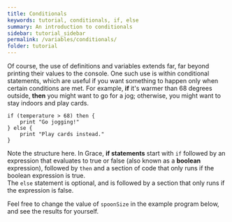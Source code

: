 ```yaml
---
title: Conditionals
keywords: tutorial, conditionals, if, else
summary: An introduction to conditionals
sidebar: tutorial_sidebar
permalink: /variables/conditionals/
folder: tutorial
---
```

Of course, the use of definitions and variables extends far, far beyond printing their
values to the console.  One such use is within conditional statements, which are
useful if you want something to happen only when certain conditions are met.
For example, **if** it's warmer than 68 degrees outside, **then** you might want to go for a
jog; otherwise, you might want to stay indoors and play cards.  

```
if (temperature > 68) then {
    print "Go jogging!"
} else {
    print "Play cards instead."
}
```

Note the structure here.  In Grace, **if statements** start with `if` followed by
an expression that evaluates to true or false (also known as a **boolean** expression),
followed by `then` and a section of code that only runs if the boolean expression is true.  
The `else` statement is optional, and is followed by a section that only runs if the expression is false.  

Feel free to change the value of `spoonSize` in the example program below, and see
the results for yourself.  

<object id="example-1" data="{{site.baseurl}}/embedded-web-editor/?if" width="100%" height="550px"> </object>
